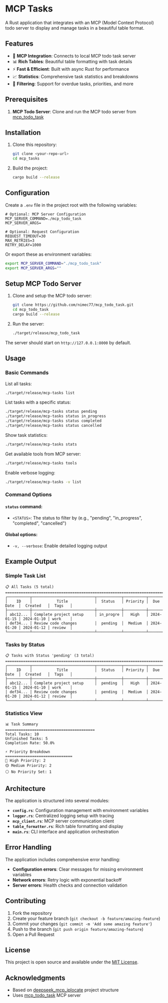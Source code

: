 # MCP Tasks

A Rust application that integrates with an MCP (Model Context Protocol) todo server to display and manage tasks in a beautiful table format.

## Features

- 🚀 **MCP Integration**: Connects to local MCP todo task server
- 📊 **Rich Tables**: Beautiful table formatting with task details
- ⚡ **Fast & Efficient**: Built with async Rust for performance
- 📈 **Statistics**: Comprehensive task statistics and breakdowns
- 🎯 **Filtering**: Support for overdue tasks, priorities, and more

## Prerequisites

1. **MCP Todo Server**: Clone and run the MCP todo server from [mcp_todo_task](https://github.com/nimec77/mcp_todo_task)

## Installation

1. Clone this repository:
   ```bash
   git clone <your-repo-url>
   cd mcp_tasks
   ```

2. Build the project:
   ```bash
   cargo build --release
   ```

## Configuration

Create a `.env` file in the project root with the following variables:

```env
# Optional: MCP Server Configuration
MCP_SERVER_COMMAND=./mcp_todo_task
MCP_SERVER_ARGS=

# Optional: Request Configuration
REQUEST_TIMEOUT=30
MAX_RETRIES=3
RETRY_DELAY=1000
```

Or export these as environment variables:
```bash
export MCP_SERVER_COMMAND="./mcp_todo_task"
export MCP_SERVER_ARGS=""
```

## Setup MCP Todo Server

1. Clone and setup the MCP todo server:
   ```bash
   git clone https://github.com/nimec77/mcp_todo_task.git
   cd mcp_todo_task
   cargo build --release
   ```

2. Run the server:
   ```bash
   ./target/release/mcp_todo_task
   ```

The server should start on `http://127.0.0.1:8000` by default.

## Usage

### Basic Commands

List all tasks:
```bash
./target/release/mcp-tasks list
```

List tasks with a specific status:
```bash
./target/release/mcp-tasks status pending
./target/release/mcp-tasks status in_progress
./target/release/mcp-tasks status completed
./target/release/mcp-tasks status cancelled
```

Show task statistics:
```bash
./target/release/mcp-tasks stats
```

Get available tools from MCP server:
```bash
./target/release/mcp-tasks tools
```

Enable verbose logging:
```bash
./target/release/mcp-tasks -v list
```

### Command Options

#### `status` command:
- `<STATUS>`: The status to filter by (e.g., "pending", "in_progress", "completed", "cancelled")

#### Global options:
- `-v, --verbose`: Enable detailed logging output

## Example Output

### Simple Task List
```
📋 All Tasks (5 total)
================================================================================
┌──────────┬────────────────────────────┬───────────┬──────────┬────────────┬────────────┬─────────┐
│    ID    │           Title            │  Status   │ Priority │  Due Date  │  Created   │  Tags   │
├──────────┼────────────────────────────┼───────────┼──────────┼────────────┼────────────┼─────────┤
│ abc12... │ Complete project setup     │ in_progre │   High   │ 2024-01-15 │ 2024-01-10 │ work    │
│ def34... │ Review code changes        │  pending  │  Medium  │ 2024-01-20 │ 2024-01-12 │ review  │
└──────────┴────────────────────────────┴───────────┴──────────┴────────────┴────────────┴─────────┘
```

### Tasks by Status
```
📋 Tasks with Status 'pending' (3 total)
================================================================================
┌──────────┬────────────────────────────┬───────────┬──────────┬────────────┬────────────┬─────────┐
│    ID    │           Title            │  Status   │ Priority │  Due Date  │  Created   │  Tags   │
├──────────┼────────────────────────────┼───────────┼──────────┼────────────┼────────────┼─────────┤
│ abc12... │ Complete project setup     │  pending  │   High   │ 2024-01-15 │ 2024-01-10 │ work    │
│ def34... │ Review code changes        │  pending  │  Medium  │ 2024-01-20 │ 2024-01-12 │ review  │
└──────────┴────────────────────────────┴───────────┴──────────┴────────────┴────────────┴─────────┘
```



### Statistics View
```
📊 Task Summary
========================================
Total Tasks: 10
Unfinished Tasks: 5
Completion Rate: 50.0%

⚡ Priority Breakdown
==============================
🔴 High Priority: 2
🟡 Medium Priority: 2
⚪ No Priority Set: 1
```

## Architecture

The application is structured into several modules:

- **`config.rs`**: Configuration management with environment variables
- **`logger.rs`**: Centralized logging setup with tracing
- **`mcp_client.rs`**: MCP server communication client
- **`table_formatter.rs`**: Rich table formatting and display
- **`main.rs`**: CLI interface and application orchestration

## Error Handling

The application includes comprehensive error handling:

- **Configuration errors**: Clear messages for missing environment variables
- **Network errors**: Retry logic with exponential backoff
- **Server errors**: Health checks and connection validation

## Contributing

1. Fork the repository
2. Create your feature branch (`git checkout -b feature/amazing-feature`)
3. Commit your changes (`git commit -m 'Add some amazing feature'`)
4. Push to the branch (`git push origin feature/amazing-feature`)
5. Open a Pull Request

## License

This project is open source and available under the [MIT License](LICENSE).

## Acknowledgments

- Based on [deepseek_mcp_iplocate](https://github.com/nimec77/deepseek_mcp_iplocate) project structure
- Uses [mcp_todo_task](https://github.com/nimec77/mcp_todo_task) MCP server

